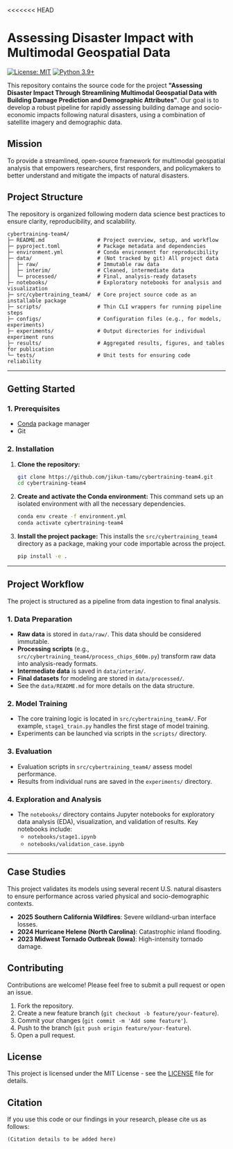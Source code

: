 <<<<<<< HEAD
# Assessing Disaster Impact with Multimodal Geospatial Data

[![License: MIT](https://img.shields.io/badge/License-MIT-yellow.svg)](https://opensource.org/licenses/MIT)
[![Python 3.9+](https://img.shields.io/badge/python-3.9+-blue.svg)](https://www.python.org/downloads/release/python-390/)

This repository contains the source code for the project **"Assessing Disaster Impact Through Streamlining Multimodal Geospatial Data with Building Damage Prediction and Demographic Attributes"**. Our goal is to develop a robust pipeline for rapidly assessing building damage and socio-economic impacts following natural disasters, using a combination of satellite imagery and demographic data.

## Mission
To provide a streamlined, open-source framework for multimodal geospatial analysis that empowers researchers, first responders, and policymakers to better understand and mitigate the impacts of natural disasters.

## Project Structure
The repository is organized following modern data science best practices to ensure clarity, reproducibility, and scalability.

```
cybertraining-team4/
├─ README.md                 # Project overview, setup, and workflow
├─ pyproject.toml            # Package metadata and dependencies
├─ environment.yml           # Conda environment for reproducibility
├─ data/                     # (Not tracked by git) All project data
│  ├─ raw/                   # Immutable raw data
│  ├─ interim/               # Cleaned, intermediate data
│  └─ processed/             # Final, analysis-ready datasets
├─ notebooks/                # Exploratory notebooks for analysis and visualization
├─ src/cybertraining_team4/  # Core project source code as an installable package
├─ scripts/                  # Thin CLI wrappers for running pipeline steps
├─ configs/                  # Configuration files (e.g., for models, experiments)
├─ experiments/              # Output directories for individual experiment runs
├─ results/                  # Aggregated results, figures, and tables for publication
└─ tests/                    # Unit tests for ensuring code reliability
```

---

## Getting Started

### 1. Prerequisites
- [Conda](https://docs.conda.io/projects/conda/en/latest/user-guide/install/index.html) package manager
- Git

### 2. Installation
1.  **Clone the repository:**
    ```bash
    git clone https://github.com/jikun-tamu/cybertraining-team4.git
    cd cybertraining-team4
    ```

2.  **Create and activate the Conda environment:**
    This command sets up an isolated environment with all the necessary dependencies.
    ```bash
    conda env create -f environment.yml
    conda activate cybertraining-team4
    ```

3.  **Install the project package:**
    This installs the `src/cybertraining_team4` directory as a package, making your code importable across the project.
    ```bash
    pip install -e .
    ```

---

## Project Workflow
The project is structured as a pipeline from data ingestion to final analysis.

### 1. Data Preparation
- **Raw data** is stored in `data/raw/`. This data should be considered immutable.
- **Processing scripts** (e.g., `src/cybertraining_team4/process_chips_600m.py`) transform raw data into analysis-ready formats.
- **Intermediate data** is saved in `data/interim/`.
- **Final datasets** for modeling are stored in `data/processed/`.
- See the `data/README.md` for more details on the data structure.

### 2. Model Training
- The core training logic is located in `src/cybertraining_team4/`. For example, `stage1_train.py` handles the first stage of model training.
- Experiments can be launched via scripts in the `scripts/` directory.

### 3. Evaluation
- Evaluation scripts in `src/cybertraining_team4/` assess model performance.
- Results from individual runs are saved in the `experiments/` directory.

### 4. Exploration and Analysis
- The `notebooks/` directory contains Jupyter notebooks for exploratory data analysis (EDA), visualization, and validation of results. Key notebooks include:
  - `notebooks/stage1.ipynb`
  - `notebooks/validation_case.ipynb`

---

## Case Studies
This project validates its models using several recent U.S. natural disasters to ensure performance across varied physical and socio-demographic contexts.

- **2025 Southern California Wildfires**: Severe wildland-urban interface losses.
- **2024 Hurricane Helene (North Carolina)**: Catastrophic inland flooding.
- **2023 Midwest Tornado Outbreak (Iowa)**: High-intensity tornado damage.

## Contributing
Contributions are welcome! Please feel free to submit a pull request or open an issue.

1.  Fork the repository.
2.  Create a new feature branch (`git checkout -b feature/your-feature`).
3.  Commit your changes (`git commit -m 'Add some feature'`).
4.  Push to the branch (`git push origin feature/your-feature`).
5.  Open a pull request.

## License
This project is licensed under the MIT License - see the [LICENSE](LICENSE) file for details.

## Citation
If you use this code or our findings in your research, please cite us as follows:
```
(Citation details to be added here)
```

